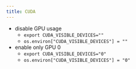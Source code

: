 ```yaml
---
title: CUDA
---
```


- disable GPU usage
  - `export CUDA_VISIBLE_DEVICES=""`
  - `os.environ["CUDA_VISIBLE_DEVICES"] = ""`
- enable only GPU 0
  - `export CUDA_VISIBLE_DEVICES="0"`
  - `os.environ["CUDA_VISIBLE_DEVICES"] = "0"`
